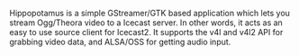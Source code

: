 Hippopotamus is a simple GStreamer/GTK based application which lets you stream Ogg/Theora video to a Icecast server. In other words, it acts as an easy to use source client for Icecast2. It supports the v4l and v4l2 API for grabbing video data, and ALSA/OSS for getting audio input.